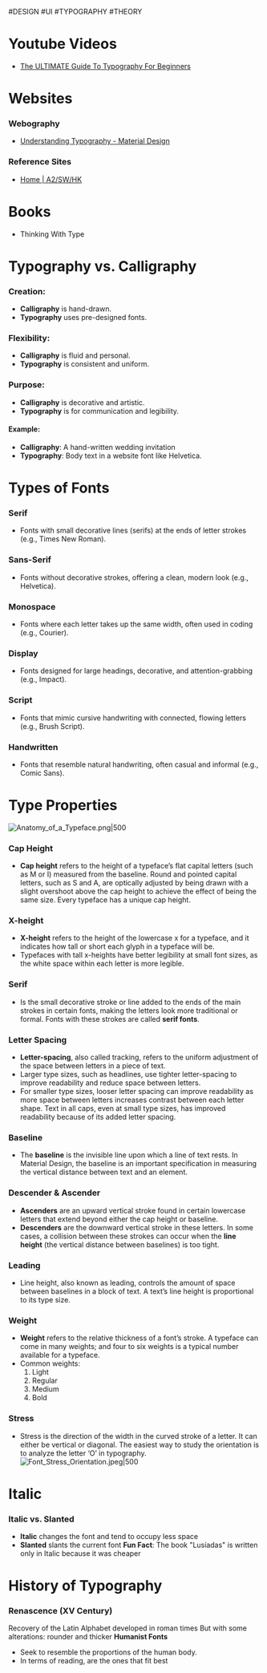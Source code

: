 #DESIGN #UI #TYPOGRAPHY #THEORY  
# Youtube Videos
- [The ULTIMATE Guide To Typography For Beginners](https://www.youtube.com/watch?v=AXpxZMRM1EY)
# Websites
### Webography
- [Understanding Typography - Material Design](m2.material.io/design/typography/understanding-typography.html#readability)
### Reference Sites
- [Home | A2/SW/HK](https://a2swhk.co.uk/)
# Books
- Thinking With Type

# Typography vs. Calligraphy
### Creation:
- **Calligraphy** is hand-drawn.
- **Typography** uses pre-designed fonts.
### Flexibility:
- **Calligraphy** is fluid and personal.
- **Typography** is consistent and uniform.
### Purpose:
- **Calligraphy** is decorative and artistic.
- **Typography** is for communication and legibility.
#### Example:
- **Calligraphy**: A hand-written wedding invitation
- **Typography**: Body text in a website font like Helvetica.

# Types of Fonts
### Serif
- Fonts with small decorative lines (serifs) at the ends of letter strokes (e.g., Times New Roman).
### Sans-Serif
- Fonts without decorative strokes, offering a clean, modern look (e.g., Helvetica).
### Monospace
- Fonts where each letter takes up the same width, often used in coding (e.g., Courier).
### Display
- Fonts designed for large headings, decorative, and attention-grabbing (e.g., Impact).
### Script
- Fonts that mimic cursive handwriting with connected, flowing letters (e.g., Brush Script).
### Handwritten
- Fonts that resemble natural handwriting, often casual and informal (e.g., Comic Sans).

# Type Properties

![Anatomy_of_a_Typeface.png|500](https://lh3.googleusercontent.com/XN6ATtQ7Q_NxH5Eb_ZMiAZI6Wh61nClqWKHyx10vhIly8lzEOKmswVEAxjQOzldyCJ_q5W6dTznM0fn5wS8ArPzhpDq4vfhUxnOz=w1064-v0)
### Cap Height
- **Cap height** refers to the height of a typeface’s flat capital letters (such as M or I) measured from the baseline. Round and pointed capital letters, such as S and A, are optically adjusted by being drawn with a slight overshoot above the cap height to achieve the effect of being the same size. Every typeface has a unique cap height.
### X-height
- **X-height** refers to the height of the lowercase x for a typeface, and it indicates how tall or short each glyph in a typeface will be.
- Typefaces with tall x-heights have better legibility at small font sizes, as the white space within each letter is more legible.
### Serif
- Is the small decorative stroke or line added to the ends of the main strokes in certain fonts, making the letters look more traditional or formal. Fonts with these strokes are called **serif fonts**.
### Letter Spacing
- **Letter-spacing**, also called tracking, refers to the uniform adjustment of the space between letters in a piece of text.
- Larger type sizes, such as headlines, use tighter letter-spacing to improve readability and reduce space between letters.
- For smaller type sizes, looser letter spacing can improve readability as more space between letters increases contrast between each letter shape. Text in all caps, even at small type sizes, has improved readability because of its added letter spacing.
### Baseline
- The **baseline** is the invisible line upon which a line of text rests. In Material Design, the baseline is an important specification in measuring the vertical distance between text and an element.
### Descender & Ascender
- **Ascenders** are an upward vertical stroke found in certain lowercase letters that extend beyond either the cap height or baseline. 
- **Descenders** are the downward vertical stroke in these letters. In some cases, a collision between these strokes can occur when the **line height** (the vertical distance between baselines) is too tight.
### Leading
- Line height, also known as leading, controls the amount of space between baselines in a block of text. A text’s line height is proportional to its type size.
### Weight
- **Weight** refers to the relative thickness of a font’s stroke. A typeface can come in many weights; and four to six weights is a typical number available for a typeface.
- Common weights:  
	1. Light  
	2. Regular  
	3. Medium  
	4. Bold
### Stress
- Stress is the direction of the width in the curved stroke of a letter. It can either be vertical or diagonal. The easiest way to study the orientation is to analyze the letter ‘O’ in typography.
![Font_Stress_Orientation.jpeg|500](https://miro.medium.com/v2/resize:fit:1400/1*s3u8eiqNDVlcTrbRb0KJPw.jpeg)
# Italic
### Italic vs. Slanted
- **Italic** changes the font and tend to occupy less space
- **Slanted** slants the current font
**Fun Fact**: The book "Lusíadas" is written only in Italic because it was cheaper 

# History of Typography
### Renascence (XV Century)
Recovery of the Latin Alphabet developed in roman times
But with some alterations: rounder and thicker 
**Humanist Fonts**
- Seek to resemble the proportions of the human body.
- In terms of reading, are the ones that fit best